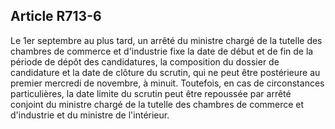 Article R713-6
----
Le 1er septembre au plus tard, un arrêté du ministre chargé de la tutelle des
chambres de commerce et d'industrie fixe la date de début et de fin de la
période de dépôt des candidatures, la composition du dossier de candidature et
la date de clôture du scrutin, qui ne peut être postérieure au premier mercredi
de novembre, à minuit. Toutefois, en cas de circonstances particulières, la date
limite du scrutin peut être repoussée par arrêté conjoint du ministre chargé de
la tutelle des chambres de commerce et d'industrie et du ministre de
l'intérieur.

